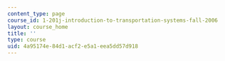 ```yaml
---
content_type: page
course_id: 1-201j-introduction-to-transportation-systems-fall-2006
layout: course_home
title: ''
type: course
uid: 4a95174e-84d1-acf2-e5a1-eea5dd57d918
---
```

